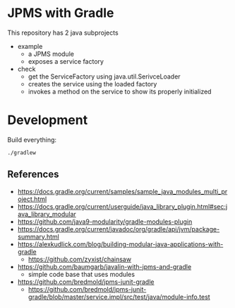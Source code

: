 # JPMS with Gradle

This repository has 2 java subprojects
- example
  - a JPMS module
  - exposes a service factory
- check
  - get the ServiceFactory using java.util.SerivceLoader
  - creates the service using the loaded factory
  - invokes a method on the service to show its properly initialized
    
# Development

Build everything:
```
./gradlew
```

## References
- https://docs.gradle.org/current/samples/sample_java_modules_multi_project.html
- https://docs.gradle.org/current/userguide/java_library_plugin.html#sec:java_library_modular
- https://github.com/java9-modularity/gradle-modules-plugin
- https://docs.gradle.org/current/javadoc/org/gradle/api/jvm/package-summary.html
- https://alexkudlick.com/blog/building-modular-java-applications-with-gradle
  - https://github.com/zyxist/chainsaw
- https://github.com/baumgarb/javalin-with-jpms-and-gradle
  - simple code base that uses modules
- https://github.com/bredmold/jpms-junit-gradle
  - https://github.com/bredmold/jpms-junit-gradle/blob/master/service.impl/src/test/java/module-info.test

